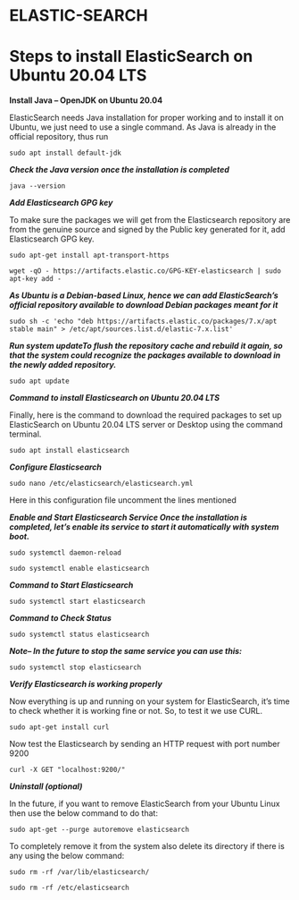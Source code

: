 # ELASTIC-SEARCH

# Steps to install ElasticSearch on Ubuntu 20.04 LTS

**Install Java  – OpenJDK on Ubuntu 20.04**

ElasticSearch needs Java installation for proper working and to install it on Ubuntu, we just need to use a single command. As Java is already in the official repository, thus run

```
sudo apt install default-jdk
````

***Check the Java version once the installation is completed***

```
java --version
````

***Add Elasticsearch GPG key***

To make sure the packages we will get from the Elasticsearch repository are from the genuine source and signed by the Public key generated for it, add Elasticsearch GPG key.

```
sudo apt-get install apt-transport-https
````

```
wget -qO - https://artifacts.elastic.co/GPG-KEY-elasticsearch | sudo apt-key add -
````
 
***As Ubuntu is a Debian-based Linux, hence we can add ElasticSearch’s official repository available to download Debian packages meant for it***

```
sudo sh -c 'echo "deb https://artifacts.elastic.co/packages/7.x/apt stable main" > /etc/apt/sources.list.d/elastic-7.x.list'
````
***Run system updateTo flush the repository cache and rebuild it again, so that the system could recognize the packages available to download in the newly added repository.***

```
sudo apt update
````
 
***Command to install Elasticsearch on Ubuntu 20.04 LTS***

Finally, here is the command to download the required packages to set up ElasticSearch on Ubuntu 20.04 LTS server or Desktop using the command terminal.

```
sudo apt install elasticsearch
````
***Configure Elasticsearch***
```
sudo nano /etc/elasticsearch/elasticsearch.yml
````
Here in this configuration file uncomment the lines mentioned   



***Enable and Start Elasticsearch Service Once the installation is completed, let’s enable its service to start it automatically with system boot.***

```
sudo systemctl daemon-reload
````

```
sudo systemctl enable elasticsearch
````

***Command to Start Elasticsearch***

```
sudo systemctl start elasticsearch
````

***Command to Check Status*** 

```
sudo systemctl status elasticsearch
````

***Note– In the future to stop the same service you can use this:***

```
sudo systemctl stop elasticsearch
````
 
***Verify Elasticsearch is working properly***

Now everything is up and running on your system for ElasticSearch, it’s time to check whether it is working fine or not. So, to test it we use CURL.

```
sudo apt-get install curl
````

Now test the Elasticsearch by sending an HTTP request with port number 9200

```
curl -X GET "localhost:9200/"
```



 

***Uninstall (optional)***

In the future, if you want to remove ElasticSearch from your Ubuntu Linux then use the below command to do that:

```
sudo apt-get --purge autoremove elasticsearch
````

To completely remove it from the system also delete its directory if there is any using the below command:

```
sudo rm -rf /var/lib/elasticsearch/
````

```
sudo rm -rf /etc/elasticsearch
````
